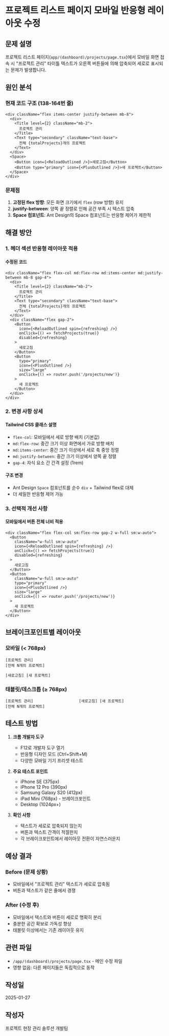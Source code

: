 # 프로젝트 리스트 페이지 모바일 반응형 레이아웃 수정

## 문제 설명
프로젝트 리스트 페이지(`app/(dashboard)/projects/page.tsx`)에서 모바일 화면 접속 시 "프로젝트 관리" 타이틀 텍스트가 오른쪽 버튼들에 의해 압축되어 세로로 표시되는 문제가 발생합니다.

## 원인 분석
### 현재 코드 구조 (138-164번 줄)
```tsx
<div className="flex items-center justify-between mb-8">
  <div>
    <Title level={2} className="mb-2">
      프로젝트 관리
    </Title>
    <Text type="secondary" className="text-base">
      전체 {totalProjects}개의 프로젝트
    </Text>
  </div>
  <Space>
    <Button icon={<ReloadOutlined />}>새로고침</Button>
    <Button type="primary" icon={<PlusOutlined />}>새 프로젝트</Button>
  </Space>
</div>
```

### 문제점
1. **고정된 flex 방향**: 모든 화면 크기에서 `flex` (row 방향) 유지
2. **justify-between**: 양쪽 끝 정렬로 인해 공간 부족 시 텍스트 압축
3. **Space 컴포넌트**: Ant Design의 Space 컴포넌트는 반응형 제어가 제한적

## 해결 방안

### 1. 헤더 섹션 반응형 레이아웃 적용

#### 수정된 코드
```tsx
<div className="flex flex-col md:flex-row md:items-center md:justify-between mb-8 gap-4">
  <div>
    <Title level={2} className="mb-2">
      프로젝트 관리
    </Title>
    <Text type="secondary" className="text-base">
      전체 {totalProjects}개의 프로젝트
    </Text>
  </div>
  <div className="flex gap-2">
    <Button
      icon={<ReloadOutlined spin={refreshing} />}
      onClick={() => fetchProjects(true)}
      disabled={refreshing}
    >
      새로고침
    </Button>
    <Button
      type="primary"
      icon={<PlusOutlined />}
      size="large"
      onClick={() => router.push('/projects/new')}
    >
      새 프로젝트
    </Button>
  </div>
</div>
```

### 2. 변경 사항 상세

#### Tailwind CSS 클래스 설명
- `flex-col`: 모바일에서 세로 방향 배치 (기본값)
- `md:flex-row`: 중간 크기 이상 화면에서 가로 방향 배치
- `md:items-center`: 중간 크기 이상에서 세로 축 중앙 정렬
- `md:justify-between`: 중간 크기 이상에서 양쪽 끝 정렬
- `gap-4`: 자식 요소 간 간격 설정 (1rem)

#### 구조 변경
- Ant Design `Space` 컴포넌트를 순수 `div` + Tailwind flex로 대체
- 더 세밀한 반응형 제어 가능

### 3. 선택적 개선 사항

#### 모바일에서 버튼 전체 너비 적용
```tsx
<div className="flex flex-col sm:flex-row gap-2 w-full sm:w-auto">
  <Button
    className="w-full sm:w-auto"
    icon={<ReloadOutlined spin={refreshing} />}
    onClick={() => fetchProjects(true)}
    disabled={refreshing}
  >
    새로고침
  </Button>
  <Button
    className="w-full sm:w-auto"
    type="primary"
    icon={<PlusOutlined />}
    size="large"
    onClick={() => router.push('/projects/new')}
  >
    새 프로젝트
  </Button>
</div>
```

## 브레이크포인트별 레이아웃

### 모바일 (< 768px)
```
[프로젝트 관리]
[전체 N개의 프로젝트]

[새로고침] [새 프로젝트]
```

### 태블릿/데스크톱 (≥ 768px)
```
[프로젝트 관리]                    [새로고침] [새 프로젝트]
[전체 N개의 프로젝트]
```

## 테스트 방법

1. **크롬 개발자 도구**
   - F12로 개발자 도구 열기
   - 반응형 디자인 모드 (Ctrl+Shift+M)
   - 다양한 모바일 기기 프리셋 테스트

2. **주요 테스트 포인트**
   - iPhone SE (375px)
   - iPhone 12 Pro (390px)
   - Samsung Galaxy S20 (412px)
   - iPad Mini (768px) - 브레이크포인트
   - Desktop (1024px+)

3. **확인 사항**
   - 텍스트가 세로로 압축되지 않는지
   - 버튼과 텍스트 간격이 적절한지
   - 각 브레이크포인트에서 레이아웃 전환이 자연스러운지

## 예상 결과

### Before (문제 상황)
- 모바일에서 "프로젝트 관리" 텍스트가 세로로 압축됨
- 버튼과 텍스트가 같은 줄에서 경쟁

### After (수정 후)
- 모바일에서 텍스트와 버튼이 세로로 명확히 분리
- 충분한 공간 확보로 가독성 향상
- 태블릿 이상에서는 기존 레이아웃 유지

## 관련 파일
- `/app/(dashboard)/projects/page.tsx` - 메인 수정 파일
- 영향 없음: 다른 페이지들은 독립적으로 동작

## 작성일
2025-01-27

## 작성자
프로젝트 현장 관리 솔루션 개발팀